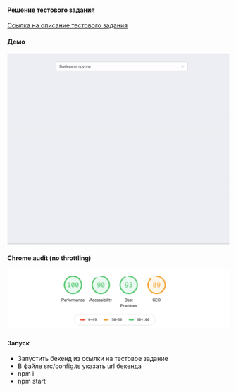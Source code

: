 #### Решение тестового задания

[Ссылка на описание тестового задания](https://github.com/potapovnikita/job-frontend-developer-test/blob/master/README.md)

#### Демо

![](./demo/demo.gif)

#### Chrome audit (no throttling)
![](./demo/audit.png)

#### Запуск

- Запустить бекенд из ссылки на тестовое задание
- В файле src/config.ts указать url бекенда
- npm i
- npm start
